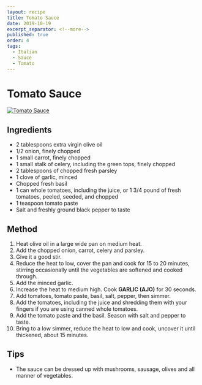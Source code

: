 ```yaml
---
layout: recipe
title: Tomato Sauce
date: 2019-10-19
excerpt_separator: <!--more-->
published: true
order: 4
tags:
  - Italian
  - Sauce
  - Tomato
---
```


# Tomato Sauce

<!--more-->

[![Tomato Sauce](/_uploads/tomatosauce1.jpg)](/_uploads/tomatosauce1.jpg)

## Ingredients

- 2 tablespoons extra virgin olive oil
- 1/2 onion, finely chopped
- 1 small carrot, finely chopped
- 1 small stalk of celery, including the green tops, finely chopped
- 2 tablespoons of chopped fresh parsley
- 1 clove of garlic, minced
- Chopped fresh basil
- 1 can whole tomatoes, including the juice, or 1 3/4 pound of fresh tomatoes, peeled, seeded, and chopped
- 1 teaspoon tomato paste
- Salt and freshly ground black pepper to taste


## Method

1. Heat olive oil in a large wide pan on medium heat.
2. Add the chopped onion, carrot, celery and parsley.
3. Give it a good stir.
4. Reduce the heat to low, cover the pan and cook for 15 to 20 minutes, stirring occasionally until the vegetables are softened and cooked through.
5. Add the minced garlic.
6. Increase the heat to medium high. Cook **GARLIC (AJO)** for 30 seconds.
7. Add tomatoes, tomato paste, basil, salt, pepper, then simmer.
8. Add the tomatoes, including the juice and shredding them with your fingers if you are using canned whole tomatoes.
9. Add the tomato paste and the basil. Season with salt and pepper to taste.
10. Bring to a low simmer, reduce the heat to low and cook, uncover it until thickened, about 15 minutes.

## Tips

- The sauce can be dressed up with mushrooms, sausage, olives and all manner of vegetables.
